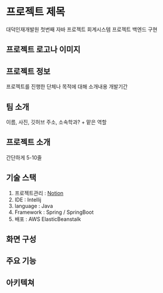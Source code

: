 # 프로젝트 제목
대덕인재개발원 첫번째 자바 프로젝트
     회계시스템 프로젝트 백엔드 구현
## 프로젝트 로고나 이미지 
## 프로젝트 정보
프로젝트를 진행한 단체나 목적에 대해 소개내용
개발기간
## 팀 소개
이름, 사진, 깃허브 주소, 소속학과? + 맡은 역할
## 프로젝트 소개 
간단하게 5-10줄
## 기술 스택
1. 프로젝트관리 : [Notion](https://www.notion.so/22b25f8083dc48feb590e3f771826881?v=7734e63a3725468084fd4861ffed3727)
2. IDE : Intellij
3. language : Java
4. Framework : Spring / SpringBoot
5. 배포 : AWS ElasticBeanstalk
## 화면 구성
## 주요 기능
## 아키텍쳐
